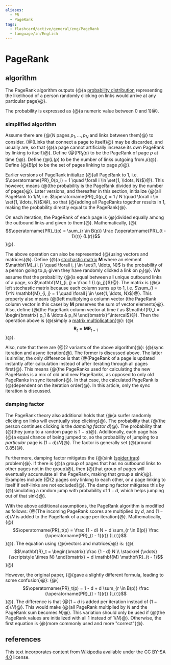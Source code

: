 ```yaml
---
aliases:
  - PR
  - PageRank
tags:
  - flashcard/active/general/eng/PageRank
  - language/in/English
---
```


# PageRank

## algorithm

The PageRank algorithm outputs {@{a [probability distribution](probability%20distribution.md) representing the likelihood of a person randomly clicking on links would arrive at any particular page}@}. <!--SR:!2025-01-29,172,310-->

The probability is expressed as {@{a numeric value between 0 and 1}@}. <!--SR:!2025-07-04,297,330-->

### simplified algorithm

Assume there are {@{$N$ pages $p_1, \ldots, p_N$ and links between them}@} to consider. {@{Links that connect a page to itself}@} may be discarded, and usually are, so that {@{a page cannot artificially increase its own PageRank by linking to itself}@}. Define {@{$\operatorname{PR}_t(p)$ to be the PageRank of page $p$ at time $t$}@}. Define {@{$L(p)$ to be the number of links outgoing from $p$}@}. Define {@{$B(p)$ to be the set of pages linking to page $p$}@}. <!--SR:!2025-04-28,243,330!2025-03-28,218,330!2025-06-16,280,330!2025-06-15,278,330!2025-01-21,152,290!2026-08-03,572,310-->

Earlier versions of PageRank initialize {@{all PageRank to $1$, i.e. $\operatorname{PR}_0(p_i) = 1 \quad \forall i \in \set{1, \ldots, N}$}@}. This however, means {@{the probability is the PageRank divided by the number of pages}@}. Later versions, and thereafter in this section, initialize {@{all PageRank to $1 / N$, i.e. $\operatorname{PR}_0(p_i) = 1 / N \quad \forall i \in \set{1, \ldots, N}$}@}, so that {@{adding all PageRanks together results in 1, making the probability directly equal to the PageRank}@}. <!--SR:!2025-10-13,363,310!2025-10-13,363,310!2026-04-14,489,310!2025-01-23,166,310-->

On each iteration, the PageRank of each page is {@{divided equally among the outbound links and given to them}@}. Mathematically, {@{$$\operatorname{PR}_t(p) = \sum_{r \in B(p)} \frac {\operatorname{PR}_{t - 1}(r)} {L(r)}$$}@}. <!--SR:!2025-03-05,200,310!2025-12-16,364,290-->

The above operation can also be represented {@{using vectors and matrices}@}. Define {@{a [stochastic matrix](stochastic%20matrix.md) $\mathbf{M}$ where an element $\mathbf{M}_{i, j} \quad \forall i, j \in \set{1, \ldots, N}$ is the probability of a person going to $p_i$ given they have randomly clicked a link on $p_j$}@}. We assume that the probability {@{is equal between all unique outbound links of a page, so $\mathbf{M}_{i, j} = \frac 1 {L(p_j)}$}@}. The matrix is {@{a left stochastic matrix because each column sums up to 1, i.e. $\sum_{i = 1}^N \mathbf{M}_{i, j} = 1 \quad \forall j \in \set{1, \ldots, N}$}@}. This property also means {@{left multiplying a column vector (the PageRank column vector in this case) by $\mathbf{M}$ preserves the sum of vector elements}@}. Also, define {@{the PageRank column vector at time $t$ as $\mathbf{R}_t = \begin{bmatrix} p_1 & \ldots & p_N \end{bmatrix}^\intercal$}@}. Then the operation above is {@{simply a [matrix multiplication](matrix%20multiplication.md)}@}: {@{$$\mathbf{R}_t = \mathbf{M} \mathbf{R}_{t - 1}$$}@}. <!--SR:!2025-03-28,193,290!2025-07-10,267,290!2025-10-15,324,290!2025-03-01,178,270!2025-03-13,205,310!2025-02-09,178,310!2025-11-14,342,290!2025-07-17,282,290-->

Also, note that there are {@{2 variants of the above algorithm}@}: {@{sync iteration and async iteration}@}. The former is discussed above. The latter is similar, the only difference is that {@{PageRank of a page is updated instantly after calculation instead of after iterating through all pages first}@}. This means {@{the PageRanks used for calculating the new PageRanks is a mix of old and new PageRanks, as opposed to only old PageRanks in sync iteration}@}. In that case, the calculated PageRank is {@{dependent on the iteration order}@}. In this article, only the sync iteration is discussed. <!--SR:!2025-08-19,321,310!2026-11-10,665,330!2025-12-05,357,290!2026-08-25,611,330!2025-04-11,196,270-->

### damping factor

The PageRank theory also additional holds that {@{a surfer randomly clicking on links will eventually stop clicking}@}. The probability that {@{the person continues clicking is the _damping factor_ $d$}@}. The probability that {@{they jump to a random page is $1 - d$}@}. Additionally, each page has {@{a equal chance of being jumped to, so the probability of jumping to a _particular_ page is $(1 - d) / N$}@}. The factor is generally set {@{around 0.85}@}. <!--SR:!2025-02-04,176,310!2025-03-06,201,310!2025-03-01,195,310!2026-05-29,524,310!2026-02-06,438,310-->

Furthermore, damping factor mitigates the {@{sink ([spider trap](spider%20trap.md)) problem}@}. If there is {@{a group of pages that has no outbound links to other pages not in the group}@}, then {@{that group of pages will eventually accumulate all the PageRank, making that group a sink}@}. Examples include {@{2 pages only linking to each other, or a page linking to itself if self-links are not excluded}@}. The damping factor mitigates this by {@{simulating a random jump with probability of $1 - d$, which helps jumping out of that sink}@}. <!--SR:!2025-01-16,159,310!2026-04-18,471,310!2026-01-06,423,310!2025-01-28,171,310!2026-07-24,584,330-->

With the above additional assumptions, the PageRank algorithm is modified as follows: {@{The incoming PageRank scores are multiplied by $d$, and $(1 - d) / N$ is added to the PageRank of a page per iteration}@}. Mathematically, {@{$$\operatorname{PR}_t(p) = \frac {1 - d} N + d \sum_{r \in B(p)} \frac {\operatorname{PR}_{t - 1}(r)} {L(r)}$$}@}. The equation using {@{vectors and matrices}@} is: {@{$$\mathbf{R}_t = \begin{bmatrix} \frac {1 - d} N \\ \stackrel {\vdots} {\scriptstyle \times N} \end{bmatrix} + d \mathbf{M} \mathbf{R}_{t - 1}$$}@} <!--SR:!2026-03-24,484,310!2025-05-04,208,270!2025-07-03,284,310!2025-06-25,243,270-->

However, the original paper, {@{gave a slightly different formula, leading to some confusion}@}: {@{$$\operatorname{PR}_t(p) = 1 - d + d \sum_{r \in B(p)} \frac {\operatorname{PR}_{t - 1}(r)} {L(r)}$$}@}. The difference is that {@{$1 - d$ is added per iteration instead of $(1 - d) / N$}@}. This would make {@{all PageRank multiplied by $N$ and the PageRank sum becomes $N$}@}. This variation should only be used if {@{the PageRank values are initialized with all $1$ instead of $1 / N$}@}. Otherwise, the first equation is {@{more commonly used and more "correct"}@}. <!--SR:!2025-04-14,231,330!2025-04-30,243,330!2026-11-18,678,330!2025-03-11,201,310!2025-03-15,205,310!2026-12-05,691,330-->

## references

This text incorporates [content](https://en.wikipedia.org/wiki/PageRank) from [Wikipedia](Wikipedia.md) available under the [CC BY-SA 4.0](https://creativecommons.org/licenses/by-sa/4.0/) license.
